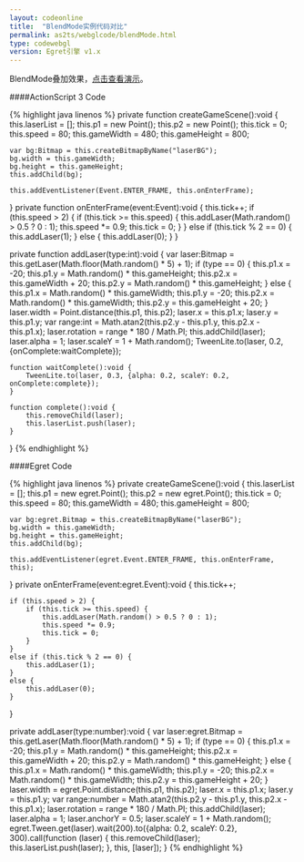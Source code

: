 ```yaml
---
layout: codeonline
title:  "BlendMode实例代码对比"
permalink: as2ts/webglcode/blendMode.html
type: codewebgl
version: Egret引擎 v1.x
---
```


BlendMode叠加效果，<a href="http://static.egret-labs.org/egret-game/webgl/blendMode/launcher/release.html" target="_blank">点击查看演示</a>。

####ActionScript 3 Code

{% highlight java linenos %}
private function createGameScene():void {
    this.laserList = [];
    this.p1 = new Point();
    this.p2 = new Point();
    this.tick = 0;
    this.speed = 80;
    this.gameWidth = 480;
    this.gameHeight = 800;

    var bg:Bitmap = this.createBitmapByName("laserBG");
    bg.width = this.gameWidth;
    bg.height = this.gameHeight;
    this.addChild(bg);

    this.addEventListener(Event.ENTER_FRAME, this.onEnterFrame);
}
private function onEnterFrame(event:Event):void {
    this.tick++;
    if (this.speed > 2) {
        if (this.tick >= this.speed) {
            this.addLaser(Math.random() > 0.5 ? 0 : 1);
            this.speed *= 0.9;
            this.tick = 0;
        }
    }
    else if (this.tick % 2 == 0) {
        this.addLaser(1);
    }
    else {
        this.addLaser(0);
    }
}

private function addLaser(type:int):void {
    var laser:Bitmap = this.getLaser(Math.floor(Math.random() * 5) + 1);
    if (type == 0) {
        this.p1.x = -20;
        this.p1.y = Math.random() * this.gameHeight;
        this.p2.x = this.gameWidth + 20;
        this.p2.y = Math.random() * this.gameHeight;
    }
    else {
        this.p1.x = Math.random() * this.gameWidth;
        this.p1.y = -20;
        this.p2.x = Math.random() * this.gameWidth;
        this.p2.y = this.gameHeight + 20;
    }
    laser.width = Point.distance(this.p1, this.p2);
    laser.x = this.p1.x;
    laser.y = this.p1.y;
    var range:int = Math.atan2(this.p2.y - this.p1.y, this.p2.x - this.p1.x);
    laser.rotation = range * 180 / Math.PI;
    this.addChild(laser);
    laser.alpha = 1;
    laser.scaleY = 1 + Math.random();
    TweenLite.to(laser, 0.2, {onComplete:waitComplete});

    function waitComplete():void {
    	TweenLite.to(laser, 0.3, {alpha: 0.2, scaleY: 0.2, onComplete:complete});
    }

    function complete():void {
    	this.removeChild(laser);
    	this.laserList.push(laser);
    }
}
{% endhighlight %}

####Egret Code

{% highlight java linenos %}
private createGameScene():void {
    this.laserList = [];
    this.p1 = new egret.Point();
    this.p2 = new egret.Point();
    this.tick = 0;
    this.speed = 80;
    this.gameWidth = 480;
    this.gameHeight = 800;

    var bg:egret.Bitmap = this.createBitmapByName("laserBG");
    bg.width = this.gameWidth;
    bg.height = this.gameHeight;
    this.addChild(bg);

    this.addEventListener(egret.Event.ENTER_FRAME, this.onEnterFrame, this);
}
private onEnterFrame(event:egret.Event):void {
    this.tick++;

    if (this.speed > 2) {
        if (this.tick >= this.speed) {
            this.addLaser(Math.random() > 0.5 ? 0 : 1);
            this.speed *= 0.9;
            this.tick = 0;
        }
    }
    else if (this.tick % 2 == 0) {
        this.addLaser(1);
    }
    else {
        this.addLaser(0);
    }
}

private addLaser(type:number):void {
    var laser:egret.Bitmap = this.getLaser(Math.floor(Math.random() * 5) + 1);
    if (type == 0) {
        this.p1.x = -20;
        this.p1.y = Math.random() * this.gameHeight;
        this.p2.x = this.gameWidth + 20;
        this.p2.y = Math.random() * this.gameHeight;
    }
    else {
        this.p1.x = Math.random() * this.gameWidth;
        this.p1.y = -20;
        this.p2.x = Math.random() * this.gameWidth;
        this.p2.y = this.gameHeight + 20;
    }
    laser.width = egret.Point.distance(this.p1, this.p2);
    laser.x = this.p1.x;
    laser.y = this.p1.y;
    var range:number = Math.atan2(this.p2.y - this.p1.y, this.p2.x - this.p1.x);
    laser.rotation = range * 180 / Math.PI;
    this.addChild(laser);
    laser.alpha = 1;
    laser.anchorY = 0.5;
    laser.scaleY = 1 + Math.random();
    egret.Tween.get(laser).wait(200).to({alpha: 0.2, scaleY: 0.2}, 300).call(function (laser) {
        this.removeChild(laser);
        this.laserList.push(laser);
    }, this, [laser]);
}
{% endhighlight %}